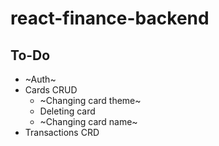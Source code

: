 # react-finance-backend

## To-Do
- ~Auth~
- Cards CRUD
  - ~Changing card theme~
  - Deleting card
  - ~Changing card name~
- Transactions CRD